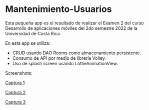 # Mantenimiento-Usuarios
Esta pequeña app es el resultado de realizar el Examen 2 del curso Desarrollo de aplicaciones móviles del 2do semestre 2022 de la Universidad de Costa Rica.

En esta app se utiliza:
- CRUD usando DAO Rooms como almacenamiento persistente.
- Consumo de API por medio de librería Volley.
- Uso de splash screen usando LottieAnimationView.

Screenshots:

[Captura 1](./screenshots/MU1.jpeg "Splash")

[Captura 2](./screenshots/MU2.jpeg "Lista de usuarios")

[Captura 3](./screenshots/MU3.jpeg "Pantalla de añadir usuario")
